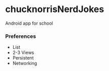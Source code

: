 # chucknorrisNerdJokes
Android app for school

### Preferences
- List
- 2-3 Views
- Persistent
- Networking
